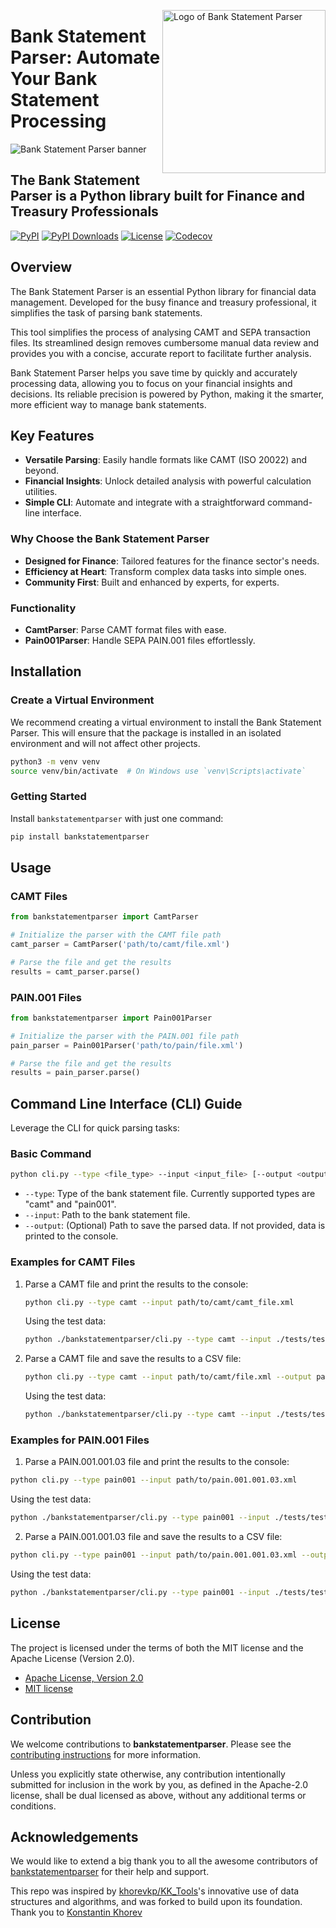 <!-- markdownlint-disable MD033 MD041 -->

<img
    src="https://kura.pro/bankstatementparser/images/logos/bankstatementparser.webp"
    alt="Logo of Bank Statement Parser"
    width="261"
    align="right" />

<!-- markdownlint-enable MD033 MD041 -->

# Bank Statement Parser: Automate Your Bank Statement Processing

![Bank Statement Parser banner][banner]

## The Bank Statement Parser is a Python library built for Finance and Treasury Professionals

[![PyPI][pypi-badge]][03] [![PyPI Downloads][pypi-downloads-badge]][07] [![License][license-badge]][01] [![Codecov][codecov-badge]][06]

## Overview

The Bank Statement Parser is an essential Python library for financial data management. Developed for the busy finance and treasury professional, it simplifies the task of parsing bank statements.

This tool simplifies the process of analysing CAMT and SEPA transaction files. Its streamlined design removes cumbersome manual data review and provides you with a concise, accurate report to facilitate further analysis.

Bank Statement Parser helps you save time by quickly and accurately processing data, allowing you to focus on your financial insights and decisions. Its reliable precision is powered by Python, making it the smarter, more efficient way to manage bank statements.

## Key Features

- **Versatile Parsing**: Easily handle formats like CAMT (ISO 20022) and beyond.
- **Financial Insights**: Unlock detailed analysis with powerful calculation utilities.
- **Simple CLI**: Automate and integrate with a straightforward command-line interface.

### Why Choose the Bank Statement Parser

- **Designed for Finance**: Tailored features for the finance sector's needs.
- **Efficiency at Heart**: Transform complex data tasks into simple ones.
- **Community First**: Built and enhanced by experts, for experts.

### Functionality

- **CamtParser**: Parse CAMT format files with ease.
- **Pain001Parser**: Handle SEPA PAIN.001 files effortlessly.

## Installation

### Create a Virtual Environment

We recommend creating a virtual environment to install the Bank Statement Parser. This will ensure that the package is installed in an isolated environment and will not affect other projects.

```bash
python3 -m venv venv
source venv/bin/activate  # On Windows use `venv\Scripts\activate`
```

### Getting Started

Install `bankstatementparser` with just one command:

```bash
pip install bankstatementparser
```

## Usage

### CAMT Files

```python
from bankstatementparser import CamtParser

# Initialize the parser with the CAMT file path
camt_parser = CamtParser('path/to/camt/file.xml')

# Parse the file and get the results
results = camt_parser.parse()
```

### PAIN.001 Files

```python
from bankstatementparser import Pain001Parser

# Initialize the parser with the PAIN.001 file path
pain_parser = Pain001Parser('path/to/pain/file.xml')

# Parse the file and get the results
results = pain_parser.parse()
```

## Command Line Interface (CLI) Guide

Leverage the CLI for quick parsing tasks:

### Basic Command

```bash
python cli.py --type <file_type> --input <input_file> [--output <output_file>]
```

- `--type`: Type of the bank statement file. Currently supported types are "camt" and "pain001".
- `--input`: Path to the bank statement file.
- `--output`: (Optional) Path to save the parsed data. If not provided, data is printed to the console.

### Examples for CAMT Files

1. Parse a CAMT file and print the results to the console:

   ```bash
   python cli.py --type camt --input path/to/camt/camt_file.xml
   ```

   Using the test data:

   ```bash
   python ./bankstatementparser/cli.py --type camt --input ./tests/test_data/camt.053.001.02.xml
   ```

2. Parse a CAMT file and save the results to a CSV file:

   ```bash
   python cli.py --type camt --input path/to/camt/file.xml --output path/to/output/file.csv
   ```

   Using the test data:

   ```bash
   python ./bankstatementparser/cli.py --type camt --input ./tests/test_data/camt.053.001.02.xml --output ./tests/test_data/camt_file.csv
   ```

### Examples for PAIN.001 Files

1. Parse a PAIN.001.001.03 file and print the results to the console:

```bash
python cli.py --type pain001 --input path/to/pain.001.001.03.xml
```

Using the test data:

```bash
python ./bankstatementparser/cli.py --type pain001 --input ./tests/test_data/pain.001.001.03.xml
```

2. Parse a PAIN.001.001.03 file and save the results to a CSV file:

```bash
python cli.py --type pain001 --input path/to/pain.001.001.03.xml --output path/to/output/file.csv
```

Using the test data:

```bash
python ./bankstatementparser/cli.py --type pain001 --input ./tests/test_data/pain.001.001.03.xml --output ./tests/test_data/pain_file.csv
```

## License

The project is licensed under the terms of both the MIT license and the
Apache License (Version 2.0).

- [Apache License, Version 2.0][01]
- [MIT license][02]

## Contribution

We welcome contributions to **bankstatementparser**. Please see the
[contributing instructions][04] for more information.

Unless you explicitly state otherwise, any contribution intentionally
submitted for inclusion in the work by you, as defined in the
Apache-2.0 license, shall be dual licensed as above, without any
additional terms or conditions.

## Acknowledgements

We would like to extend a big thank you to all the awesome contributors
of [bankstatementparser][05] for their help and support.

This repo was inspired by [khorevkp/KK_Tools][08]'s innovative use of data
structures and algorithms, and was forked to build upon its foundation. Thank
you to [Konstantin Khorev][09]

[01]: https://opensource.org/license/apache-2-0/ "Apache License, Version 2.0"
[02]: http://opensource.org/licenses/MIT "MIT license"
[03]: https://github.com/sebastienrousseau/bankstatementparser "Bank Statement Parser on GitHub"
[04]: https://github.com/sebastienrousseau/bankstatementparser/blob/main/CONTRIBUTING.md "Contributing instructions"
[05]: https://github.com/sebastienrousseau/bankstatementparser/graphs/contributors "Contributors"
[06]: https://codecov.io/github/sebastienrousseau/bankstatementparser?branch=main "Codecov"
[07]: https://pypi.org/project/bankstatementparser/ "Bank Statement Parser on PyPI"
[08]: https://github.com/khorevkp/KK_Tools "KK_Tools on GitHub"
[09]: https://github.com/khorevkp "Konstantin Khorev on GitHub"

[banner]: https://kura.pro/bankstatementparser/images/titles/title-bankstatementparser.webp "Bank Statement Parser banner"
[codecov-badge]: https://img.shields.io/codecov/c/github/sebastienrousseau/pain001?style=for-the-badge&token=AaUxKfRiou 'Codecov badge'
[license-badge]: https://img.shields.io/pypi/l/pain001?style=for-the-badge 'License badge'
[pypi-badge]: https://img.shields.io/pypi/pyversions/pain001.svg?style=for-the-badge 'PyPI badge'
[pypi-downloads-badge]:https://img.shields.io/pypi/dm/pain001.svg?style=for-the-badge 'PyPI Downloads badge'
